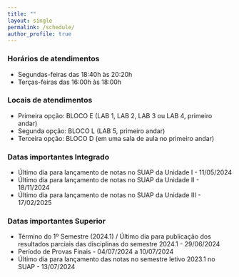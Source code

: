 ```yaml
---
title: ""
layout: single
permalink: /schedule/
author_profile: true
---
```


<link rel="stylesheet" href="{{ '/assets/css/custom.css' | relative_url }}">


### Horários de atendimentos

- <span class="general-title-medium ">Segundas-feiras das 18:40h às 20:20h</span>
- <span class="general-title-medium ">Terças-feiras das 16:00h às 18:00h</span>

### Locais de atendimentos

- <span class="general-title-medium">Primeira opção: BLOCO E (LAB 1, LAB 2, LAB 3 ou LAB 4, primeiro andar)</span>
- <span class="general-title-medium">Segunda opção: BLOCO L (LAB 5, primeiro andar)</span>
- <span class="general-title-medium">Terceira opção: BLOCO D (em uma sala de aula no primeiro andar)</span>


### Datas importantes Integrado
- <span class="general-title-medium">Último dia para lançamento de notas no SUAP da Unidade I - 11/05/2024</span>
- <span class="general-title-medium">Último dia para lançamento de notas no SUAP da Unidade II - 18/11/2024</span>
- <span class="general-title-medium">Último dia para lançamento de notas no SUAP da Unidade III - 17/02/2025</span>


### Datas importantes Superior

- <span class="general-title-medium">Término do 1º Semestre (2024.1) / Último dia para publicação dos resultados parciais das disciplinas do semestre 2024.1 - 29/06/2024</span>
- <span class="general-title-medium">Período de Provas Finais - 04/07/2024 a 10/07/2024</span>
- <span class="general-title-medium">Último dia para lançamento das notas no semestre letivo 2023.1 no SUAP - 13/07/2024</span>

